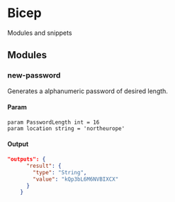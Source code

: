 # Bicep
Modules and snippets

## Modules

### new-password
Generates a alphanumeric password of desired length.

#### Param
```arm
param PasswordLength int = 16
param location string = 'northeurope'
```

#### Output
```json
"outputs": {
      "result": {
        "type": "String",
        "value": "kQp3bL6M6NVBIXCX"
      }
    }
```